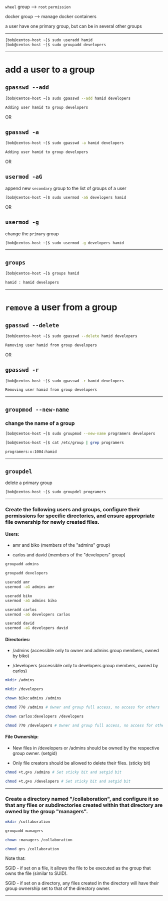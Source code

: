 


‍`wheel` group     -->     `root` `permission`

docker group    -->     manage docker containers 

a user have one primary group, but can be in several other groups

________________________________________________________________________________________________





```bash
[bob@centos-host ~]$ sudo useradd hamid
[bob@centos-host ~]$ sudo groupadd developers
```

________________________________________________________________________________________________


# add a user to a group


## `gpasswd --add`

```bash
[bob@centos-host ~]$ sudo gpasswd --add hamid developers

Adding user hamid to group developers
```

OR

## `gpasswd -a`

```bash
[bob@centos-host ~]$ sudo gpasswd -a hamid developers

Adding user hamid to group developers
```


OR

## `usermod -aG`

append new `secondary` group to the list of groups of a user

```bash
[bob@centos-host ~]$ sudo usermod -aG developers hamid
```

OR

## `usermod -g`

change the `primary` group

```bash
[bob@centos-host ~]$ sudo usermod -g developers hamid
```

________________________________________________________________________________________________




## `groups`


```bash
[bob@centos-host ~]$ groups hamid

hamid : hamid developers
```

________________________________________________________________________________________________




# `remove` a user from a group



## `gpasswd --delete`


```bash
[bob@centos-host ~]$ sudo gpasswd --delete hamid developers

Removing user hamid from group developers
```

OR

## `gpasswd -r`


```bash
[bob@centos-host ~]$ sudo gpasswd -r hamid developers

Removing user hamid from group developers
```

________________________________________________________________________________________________


## `groupmod --new-name`

### change the name of a group


```bash
[bob@centos-host ~]$ sudo groupmod --new-name programers developers
```



```bash
[bob@centos-host ~]$ cat /etc/group | grep programers

programers:x:1004:hamid
```

________________________________________________________________________________________________



## `groupdel`

delete a primary group

```bash
[bob@centos-host ~]$ sudo groupdel programers
```

________________________________________________________________________________________________




### Create the following users and groups, configure their permissions for specific directories, and ensure appropriate file ownership for newly created files.



#### Users:

- amr and biko (members of the "admins" group)

- carlos and david (members of the "developers" group)



```bash
groupadd admins

groupadd developers
```

```bash
useradd amr
usermod -aG admins amr
```

```bash
useradd biko
usermod -aG admins biko
```

```bash
useradd carlos
usermod -aG developers carlos
```

```bash
useradd david
usermod -aG developers david
```




#### Directories:

- /admins (accessible only to owner and admins group members, owned by biko)

- /developers (accessible only to developers group members, owned by carlos)


```bash
mkdir /admins

mkdir /developers
```

```bash
chown biko:admins /admins

chmod 770 /admins # Owner and group full access, no access for others
```


```bash
chown carlos:developers /developers

chmod 770 /developers # Owner and group full access, no access for others
```




#### File Ownership:

- New files in /developers or /admins should be owned by the respective group owner. (setgid)

- Only file creators should be allowed to delete their files. (sticky bit)



```bash
chmod +t,g+s /admins # Set sticky bit and setgid bit
```



```bash
chmod +t,g+s /developers # Set sticky bit and setgid bit
```




________________________________________________________________________________________________


### Create a directory named "/collaboration", and configure it so that any files or subdirectories created within that directory are owned by the group "managers".



```bash
mkdir /collaboration

groupadd managers

chown :managers /collaboration

chmod g+s /collaboration
```


Note that:

SGID - if set on a file, it allows the file to be executed as the group that owns the file (similar to SUID).

SGID - if set on a directory, any files created in the directory will have their group ownership set to that of the directory owner.


________________________________________________________________________________________________


